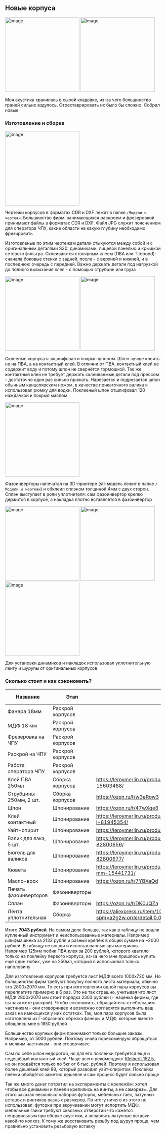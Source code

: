 ## Новые корпуса

<p float="left">
  <img height="240" alt="image" src="https://user-images.githubusercontent.com/14077902/226137949-c87becb1-9bcb-4f43-bff5-24ff43e3ea26.jpg">
  <img height="240" alt="image" src="https://user-images.githubusercontent.com/14077902/219969493-c2bda27e-13e2-4674-a53b-07370fde0ff5.jpg">
</p>

Моя акустика хранилась в сырой кладовке, из-за чего большинство граней сильно вздулось.  Отреставрировать их было бы сложно. Собрал новые

### Изготовление и сборка

<img height="240" alt="image" src="https://user-images.githubusercontent.com/14077902/226135929-ce2e8e1e-e2c5-447c-904b-3446967fb675.png">

Чертежи корпусов в форматах CDR и DXF лежат в папке `/Модели и чертежи`. Большинство фирм, занимающихся раскроем и фрезеровкой принимают файлы в форматах CDR и DXF. Файл JPG служит пояснением для оператора ЧПУ, какие области на какую глубину необходимо фрезировать

Изготовленые по этим чертежам детали стыкуются между собой и с оригинальным деталями S30: динамиками, лицевой панелью и крышкой сетевого фильтра. Склеиваются столярным клеем (ПВА или Titebond): сначала боковые стенки с задней, после - с верхней и нижней, и в последнюю очередь с передней. Важно держать детали под нагрузкой до полного высыхания клея - с помощью струбцин или груза

<p float="left">
  <img height="240" alt="image" src="https://user-images.githubusercontent.com/14077902/226138803-2ea0b240-8897-4daf-8302-41e0608a14c3.jpg">
  <img height="240" alt="image" src="https://user-images.githubusercontent.com/14077902/226139033-3e94fc45-921e-43c4-8485-15eef498d97b.jpg">
</p>

Склееные корпуса я зашлифовал и покрыл шпоном. Шпон лучше клеить не на ПВА, а на контактный клей. В отличии от ПВА, контактный клей не содержит воду и потому шпон не свернётся гормошкой. Так же контактный клей не требует держать склеиваемые детали под прессом - достаточно один раз сильно прижать. Нарезается и подрезается шпон обычным канцелярским ножом, в качестве прикаточного валика я использовал рюмку для водки. Поклееный шпон отшлифовал 120 наждачкой и покрыл маслом

<img height="240" alt="image" src="https://user-images.githubusercontent.com/14077902/226139309-b617c7b2-80d8-4b43-9876-d4f8571b2edf.jpg">

Фазоинверторы напечатал на 3D-принтере (stl-модель лежит в папке `/Модели и чертежи`) и обклеил сплэном толщиной 4мм с двух сторон. Сплэн выступает в роли уплотнителя: сам фазоинвертор крепко держится в корпусе, а накладка плотно вставляется в фазоинвертор


<p float="left">
  <img height="240" alt="image" src="https://user-images.githubusercontent.com/14077902/226163535-8ec27421-56c6-481a-9380-13f042d87a71.jpg">
  <img height="240" alt="image" src="https://user-images.githubusercontent.com/14077902/226163537-392e6aa2-e474-4701-8363-527f187973ea.jpg">
  <img height="240" alt="image" src="https://user-images.githubusercontent.com/14077902/226163538-9891456b-2be7-4ca5-bf3a-1244d46c5dde.jpg">
</p>

Для установки динамиков и накладок использовал уплотнительную ленту и шурупы от оригинальных корпусов

### Сколько стоит и как сэкономить?

| Название               | Этап             | Ссылка                                                                                                             | Цена, руб. |
|------------------------|------------------|--------------------------------------------------------------------------------------------------------------------|------------|
| Фанера 18мм            | Раскрой корпусов |                                                                                                                    | 1150       |
| МДФ 18 мм              | Раскрой корпусов |                                                                                                                    | 500        |
| Фрезеровка на ЧПУ      | Раскрой корпусов |                                                                                                                    | 1000       |
| Раскрой на ЧПУ         | Раскрой корпусов |                                                                                                                    | 450        |
| Работа оператора ЧПУ   | Раскрой корпусов |                                                                                                                    | 300        |
| Клей ПВА 250мл         | Сборка корпусов  | https://leroymerlin.ru/product/kley-universalnyy-pva-moment-stolyar-15603488/                                      | 157        |
| Струбцины 250мм, 2 шт. | Сборка корпусов  | https://ozon.ru/t/w3eRow3                                                                                          | 322        |
| Шпон                   | Шпонирование     | https://ozon.ru/t/47wXqe8                                                                                          | 1279       |
| Клей контактный        | Шпонирование     | https://leroymerlin.ru/product/kley-universalnyy-vodostoykiy-88-luxe-09-l-81945354/                                | 665        |
| Уайт-спирит            | Шпонирование     | https://leroymerlin.ru/product/uayt-spirit-05-l-82754647/                                                          | 61         |
| Валик для лака, 5 шт.  | Шпонирование     | https://leroymerlin.ru/product/valik-dlya-laka-dexter-110mm-5-sht-82800656/                                        | 198        |
| Бюгель для валиков     | Шпонирование     | https://leroymerlin.ru/product/byugel-dlya-valikov-dexter-110-mm-6-mm-82800677/                                    | 68         |
| Кювета                 | Шпонирование     | https://leroymerlin.ru/product/kyuveta-dlya-kraski-prozrachnaya-150x290-mm-15441731/                               | 28         |
| Масло-воск             | Шпонирование     | https://ozon.ru/t/7YBXaQd                                                                                          | 325        |
| Печать фазоинверторов  | Фазоинверторы    |                                                                                                                    | 80         |
| Сплэн                  | Фазоинверторы    | https://ozon.ru/t/DK0JQZa                                                                                          | 337        |
| Лента уплотнительная   | Сборка           | https://aliexpress.ru/item/1005001829983926.html?spm=a2g2w.orderdetail.0.0.574e4aa62Ic63d&sku_id=12000018273590935 | 123        |

Итого **7043 рублей**. На самом деле больше, так как в таблицу не вошли купленный инструмент и неиспользованные материалы. Например шлифмашинка за 2133 рубля и разный крепёж в общей сумме на ~2000 рублей. В таблицу не вошли и использованные зря материалы. Например 125мм тюбик ПВА клея за 200 рублей, которого хватило только на поклейку первого корпуса, из-за чего мне пришлось купить ещё один тюбик, уже на 250мл, который я использовал только наполовину

Для изготовления корпусов требуется лист МДФ всего 1000x720 мм. Но большинство фирм требуют покупку полного листа материала, обычно это 2800х2070 мм. То есть при изготовлении одной пары корпусов вы переплатите примерно в 6 раз. Это не так страшно, учитывая что лист МДФ 2800х2070 мм стоит порядка 2300 рублей (+ наценка фирмы, где вы закажете раскрой). Чтобы сэкономить, обращайтесь к небольшим частникам - они сговорчивее и возможно согласятся выполнить ваш заказ на имеющихся у них остатках. Так, моя пара корпусов была изготовлена из Г-образного обрезка фанеры и МДФ, которые вместе обошлись мне в 1650 рублей

Большинство крупных фирм принимают только большие заказы. Например, от 5000 рублей. Поэтому снова порекомендую обращаться к мелким частникам - они сговорчивее

Сам по себе шпон недорогой, но для его поклейки требуется ещё и недешёвый контактный клей. Чаще всего рекомендуют [Kleiberit 152.5](https://leroymerlin.ru/product/kontaktnyy-kley-kleiberit-1525-45-kg-90221502/), но он продаётся только по 5кг от 6 тыс. рублей. Поэтому я использовал более дешевый клей 88, который разводил уайт-спиритом. Поклейка плёнки обойдётся заметно дешевле и сам процесс будет сильно проще

Так же много денег потратил на эксперименты с крепежём: хотел чтобы все динамики и панели крепились на винты, а не саморезы. Для этого заказал несколько наборов футорок, мебельных гаек, латунных вставок и винтиков разных размеров. По итогу ничего из этого не использовал: футорки при вкручивании могут испортить МДФ, мебельные гайки требуют сквозных отверстий что кажется неправильным при сборке акустики, а вплавлять латунные вставки - какой-то колхоз. К тому же восстановить резьбу под шуруп проще, чем правильно установить резьбовую вставку
